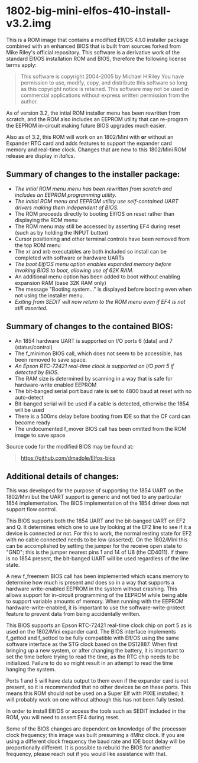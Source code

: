 # 1802-big-mini-elfos-410-install-v3.2.img

This is a ROM image that contains a modified Elf/OS 4.1.0 installer package combined with an enhanced BIOS that is built from sources forked from Mike Riley's official repository. This software is a derivative work of the standard Elf/OS installation ROM and BIOS, therefore the following license terms apply:

> This software is copyright 2004-2005 by Michael H Riley
> You have permission to use, modify, copy, and distribute
> this software so long as this copyright notice is retained.
> This software may not be used in commercial applications
> without express written permission from the author.

As of version 3.2, the intial ROM installer menu has been rewritten from scratch, and the ROM also includes an EEPROM utility that can re-program the EEPROM in-circuit making future BIOS upgrades much easier.

Also as of 3.2, this ROM will work on an 1802/Mini with __or__ without an Expander RTC card and adds features to support the expander card memory and real-time clock. Changes that are new to this 1802/Mini ROM release are display in _italics_.

## Summary of changes to the installer package:

* _The intial ROM menu menu has been rewritten from scratch and includes an EEPROM programming utility._
* _The initial ROM menu and EEPROM utility use self-contained UART drivers making them independent of BIOS._
* The ROM proceeds directly to booting Elf/OS on reset rather than displaying the ROM menu
* The ROM menu may still be accessed by asserting EF4 during reset (such as by holding the INPUT button)
* Cursor positioning and other terminal controls have been removed from the top ROM menu
* The xr and xrb executables are both included so install can be completed with software or hardware UARTs
* _The boot Elf/OS menu option enables expanded memory before invoking BIOS to boot, allowing use of 62K RAM._
* An additional menu option has been added to boot without enabling expansion RAM (base 32K RAM only)
* The message "Booting system..." is displayed before booting even when not using the installer menu.
* _Exiting from SEDIT will now return to the ROM menu even if EF4 is not still asserted._

## Summary of changes to the contained BIOS:

* An 1854 hardware UART is supported on I/O ports 6 (data) and 7 (status/control)
* The f_minimon BIOS call, which does not seem to be accessible, has been removed to save space.
* _An Epson RTC-72421 real-time clock is supported on I/O port 5 if detected by BIOS._
* The RAM size is determined by scanning in a way that is safe for hardware-write enabled EEPROM
* The bit-banged serial port baud rate is set to 4800 baud at reset with no auto-detect
* Bit-banged serial will be used if a cable is detected, otherwise the 1854 will be used
* There is a 500ms delay before booting from IDE so that the CF card can become ready
* The undocumented f_mover BIOS call has been omitted from the ROM image to save space

Source code for the modified BIOS may be found at:

> https://github.com/dmadole/Elfos-bios

## Additional details of changes:

This was developed for the purpose of supporting the 1854 UART on the 1802/Mini but the UART support is generic and not tied to any particular 1854 implementation. The BIOS implementation of the 1854 driver does not support flow control.

This BIOS supports both the 1854 UART and the bit-banged UART on EF2 and Q. It determines which one to use by looking at the EF2 line to see if it a device is connected or not. For this to work, the normal resting state for EF2 with no cable connected needs to be low (asserted). On the 1802/Mini this can be accomplished by setting the jumper for the receive open state to "GND"; this is the jumper nearest pins 1 and 14 of U8 (the CD4011). If there is no 1854 present, the bit-banged UART will be used regardless of the line state.

A new f_freemem BIOS call has been implemented which scans memory to determine how much is present and does so in a way that supports a hardware write-enabled EEPROM in the system without crashing. This allows support for in-circuit programming of the EEPROM while being able to support variable amounts of memory. When running with the EEPROM hardware-write-enabled, it is important to use the software-write-protect feature to prevent data from being accidentally written.

This BIOS supports an Epson RTC-72421 real-time clock chip on port 5 as is used on the 1802/Mini expander card. The BIOS interface implements f_gettod and f_settod to be fully compatible with Elf/OS using the same software interface as the STG clock based on the DS12887. When first bringing up a new system, or after changing the battery, it is important to set the time before trying to read the time, as the RTC chip needs to be initialized. Failure to do so might result in an attempt to read the time hanging the system.

Ports 1 and 5 will have data output to them even if the expander card is not present, so it is recommended that no other devices be on these ports. This means this ROM should not be used on a Super Elf with PIXIE installed; it will probably work on one without although this has not been fully tested.

In order to install Elf/OS or access the tools such as SEDIT included in the ROM, you will need to assert EF4 during reset.

Some of the BIOS changes are dependent on knowledge of the processor clock frequency; this image was built presuming a 4Mhz clock. If you are using a different clock frequency the baud rate and IDE boot delay will be proportionally different. It is possible to rebuild the BIOS for another frequency, please reach out if you would like assistance with that.
